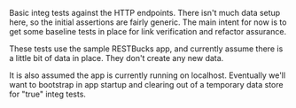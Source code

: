 Basic integ tests against the HTTP endpoints.
There isn't much data setup here, so the initial assertions are fairly generic.
The main intent for now is to get some baseline tests in place for link verification and refactor assurance.

These tests use the sample RESTBucks app, and currently assume there is a little bit of data in place.
They don't create any new data.

It is also assumed the app is currently running on localhost. Eventually we'll want to bootstrap in app startup and clearing out of a temporary data store for "true" integ tests.